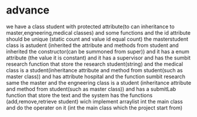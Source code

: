# advance
we have a class student with protected attribute(to can inheritance to master,engneering,medical classes) and some functions and the id attribute should be unique (static count and value id equal count) the masterstudent class is astudent (inherited the attribute and methods from student and inherited the constructor(can be summoned from super)) and it has a enum attribute (the value it is constant) and it has a supervisor and has the sumbit research function that store the research student(string) and the medical class is a student(inheritance attribute and method from student(such as master class)) and has attribute hospital and the function sumbit research same the master and the engneering class is a student (inheritance attribute and method from student(such as master class)) and has a submitLab function that store the text and the system has the functions (add,remove,retrieve student) wich implement arraylist int the main class and do the operater on it (int the main class which the project start from)
